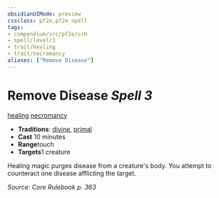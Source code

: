 ```yaml
---
obsidianUIMode: preview
cssclass: pf2e,pf2e-spell
tags:
- compendium/src/pf2e/crb
- spell/level/3
- trait/healing
- trait/necromancy
aliases: ["Remove Disease"]
---
```

# Remove Disease *Spell 3*   
[healing](rules/traits/healing.md "Healing Effect Trait")  [necromancy](rules/traits/necromancy.md "Necromancy School Trait")  

- **Traditions**: [divine](rules/traits/divine.md "Divine Tradition Trait"), [primal](rules/traits/primal.md "Primal Tradition Trait")
- **Cast** 10 minutes 
- **Range**touch
- **Targets**1 creature

Healing magic purges disease from a creature's body. You attempt to counteract one disease afflicting the target.

*Source: Core Rulebook p. 363*